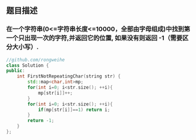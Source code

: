 ## 题目描述
### 在一个字符串(0<=字符串长度<=10000，全部由字母组成)中找到第一个只出现一次的字符,并返回它的位置, 如果没有则返回 -1（需要区分大小写）.

```c++
//github.com/rongweihe
class Solution {
public:
    int FirstNotRepeatingChar(string str) {
        std::map<char,int>mp;
        for(int i=0; i<str.size(); ++i){
            mp[str[i]]++;
        }
        for(int i=0; i<str.size(); ++i){
            if(mp[str[i]]==1) return i;
        }
        return -1;
    }
};
```
